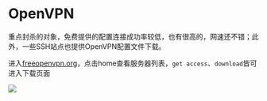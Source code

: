 # OpenVPN

重点封杀的对象，免费提供的配置连接成功率较低，也有很高的，网速还不错；此外，一些SSH站点也提供OpenVPN配置文件下载。

进入[freeopenvpn.org](https://www.freeopenvpn.org/)，点击home查看服务器列表，`get access`、`download`皆可进入下载页面

![](https://raw.githubusercontent.com/loremwalker/fq-book/master/.gitbook/assets/2018-04-29_012851.png)



